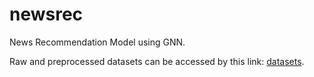 # newsrec
News Recommendation Model using GNN.

Raw and preprocessed datasets can be accessed by this link: [datasets](https://drive.google.com/drive/folders/19_hl4deYR4hsySeCoti3a45AS7-GTiV9?usp=sharing).
